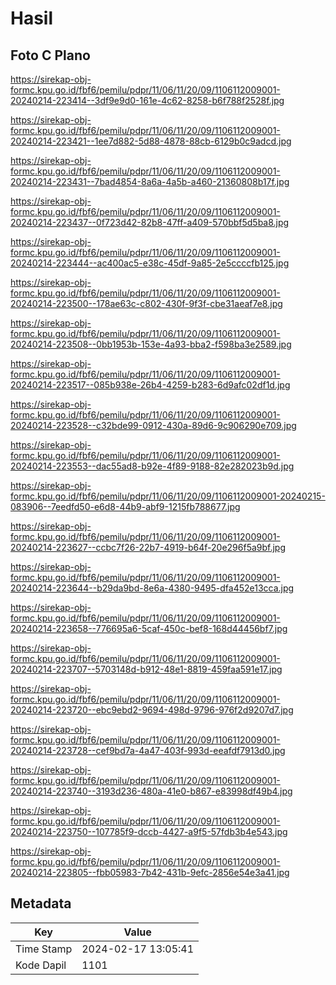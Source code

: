 # Hasil

## Foto C Plano

https://sirekap-obj-formc.kpu.go.id/fbf6/pemilu/pdpr/11/06/11/20/09/1106112009001-20240214-223414--3df9e9d0-161e-4c62-8258-b6f788f2528f.jpg

https://sirekap-obj-formc.kpu.go.id/fbf6/pemilu/pdpr/11/06/11/20/09/1106112009001-20240214-223421--1ee7d882-5d88-4878-88cb-6129b0c9adcd.jpg

https://sirekap-obj-formc.kpu.go.id/fbf6/pemilu/pdpr/11/06/11/20/09/1106112009001-20240214-223431--7bad4854-8a6a-4a5b-a460-21360808b17f.jpg

https://sirekap-obj-formc.kpu.go.id/fbf6/pemilu/pdpr/11/06/11/20/09/1106112009001-20240214-223437--0f723d42-82b8-47ff-a409-570bbf5d5ba8.jpg

https://sirekap-obj-formc.kpu.go.id/fbf6/pemilu/pdpr/11/06/11/20/09/1106112009001-20240214-223444--ac400ac5-e38c-45df-9a85-2e5ccccfb125.jpg

https://sirekap-obj-formc.kpu.go.id/fbf6/pemilu/pdpr/11/06/11/20/09/1106112009001-20240214-223500--178ae63c-c802-430f-9f3f-cbe31aeaf7e8.jpg

https://sirekap-obj-formc.kpu.go.id/fbf6/pemilu/pdpr/11/06/11/20/09/1106112009001-20240214-223508--0bb1953b-153e-4a93-bba2-f598ba3e2589.jpg

https://sirekap-obj-formc.kpu.go.id/fbf6/pemilu/pdpr/11/06/11/20/09/1106112009001-20240214-223517--085b938e-26b4-4259-b283-6d9afc02df1d.jpg

https://sirekap-obj-formc.kpu.go.id/fbf6/pemilu/pdpr/11/06/11/20/09/1106112009001-20240214-223528--c32bde99-0912-430a-89d6-9c906290e709.jpg

https://sirekap-obj-formc.kpu.go.id/fbf6/pemilu/pdpr/11/06/11/20/09/1106112009001-20240214-223553--dac55ad8-b92e-4f89-9188-82e282023b9d.jpg

https://sirekap-obj-formc.kpu.go.id/fbf6/pemilu/pdpr/11/06/11/20/09/1106112009001-20240215-083906--7eedfd50-e6d8-44b9-abf9-1215fb788677.jpg

https://sirekap-obj-formc.kpu.go.id/fbf6/pemilu/pdpr/11/06/11/20/09/1106112009001-20240214-223627--ccbc7f26-22b7-4919-b64f-20e296f5a9bf.jpg

https://sirekap-obj-formc.kpu.go.id/fbf6/pemilu/pdpr/11/06/11/20/09/1106112009001-20240214-223644--b29da9bd-8e6a-4380-9495-dfa452e13cca.jpg

https://sirekap-obj-formc.kpu.go.id/fbf6/pemilu/pdpr/11/06/11/20/09/1106112009001-20240214-223658--776695a6-5caf-450c-bef8-168d44456bf7.jpg

https://sirekap-obj-formc.kpu.go.id/fbf6/pemilu/pdpr/11/06/11/20/09/1106112009001-20240214-223707--5703148d-b912-48e1-8819-459faa591e17.jpg

https://sirekap-obj-formc.kpu.go.id/fbf6/pemilu/pdpr/11/06/11/20/09/1106112009001-20240214-223720--ebc9ebd2-9694-498d-9796-976f2d9207d7.jpg

https://sirekap-obj-formc.kpu.go.id/fbf6/pemilu/pdpr/11/06/11/20/09/1106112009001-20240214-223728--cef9bd7a-4a47-403f-993d-eeafdf7913d0.jpg

https://sirekap-obj-formc.kpu.go.id/fbf6/pemilu/pdpr/11/06/11/20/09/1106112009001-20240214-223740--3193d236-480a-41e0-b867-e83998df49b4.jpg

https://sirekap-obj-formc.kpu.go.id/fbf6/pemilu/pdpr/11/06/11/20/09/1106112009001-20240214-223750--107785f9-dccb-4427-a9f5-57fdb3b4e543.jpg

https://sirekap-obj-formc.kpu.go.id/fbf6/pemilu/pdpr/11/06/11/20/09/1106112009001-20240214-223805--fbb05983-7b42-431b-9efc-2856e54e3a41.jpg


## Metadata

| Key        | Value               |
| ---------- | ------------------- |
| Time Stamp | 2024-02-17 13:05:41 |
| Kode Dapil | 1101                |




